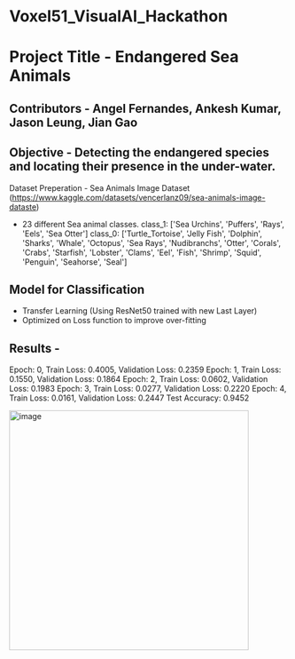 # Voxel51_VisualAI_Hackathon
# Project Title - Endangered Sea Animals
## Contributors - Angel Fernandes​, Ankesh Kumar​, Jason Leung​, Jian Gao

## Objective - Detecting the endangered species and locating their presence in the under-water.

Dataset Preperation - Sea Animals Image Dataset (https://www.kaggle.com/datasets/vencerlanz09/sea-animals-image-dataste)
- 23 different Sea animal classes.
class_1: ['Sea Urchins', 'Puffers', 'Rays', 'Eels', 'Sea Otter']
class_0: ['Turtle_Tortoise', 'Jelly Fish', 'Dolphin', 'Sharks', 'Whale', 'Octopus', 'Sea Rays', 'Nudibranchs', 'Otter', 'Corals', 'Crabs', 'Starfish', 'Lobster', 'Clams', 'Eel', 'Fish', 'Shrimp', 'Squid', 'Penguin', 'Seahorse', 'Seal']


## Model for Classification 
- Transfer Learning (Using ResNet50 trained with new Last Layer)
- Optimized on Loss function to improve over-fitting

## Results - 
Epoch: 0, Train Loss: 0.4005, Validation Loss: 0.2359
Epoch: 1, Train Loss: 0.1550, Validation Loss: 0.1864
Epoch: 2, Train Loss: 0.0602, Validation Loss: 0.1983
Epoch: 3, Train Loss: 0.0277, Validation Loss: 0.2220
Epoch: 4, Train Loss: 0.0161, Validation Loss: 0.2447
Test Accuracy: 0.9452

<img width="432" alt="image" src="https://github.com/user-attachments/assets/55c815a1-7d95-4614-a1dc-904d4ebe50a1">
